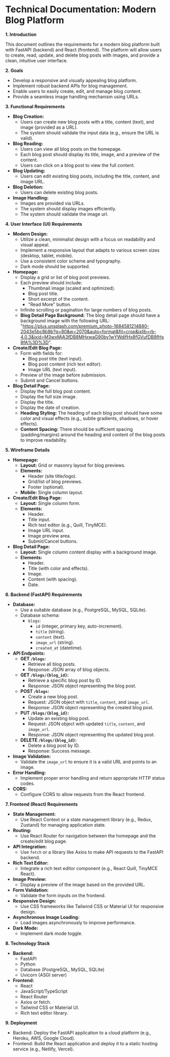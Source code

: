 # Technical Documentation: Modern Blog Platform

**1. Introduction**

This document outlines the requirements for a modern blog platform built with FastAPI (backend) and React (frontend). The platform will allow users to create, read, update, and delete blog posts with images, and provide a clean, intuitive user interface.

**2. Goals**

* Develop a responsive and visually appealing blog platform.
* Implement robust backend APIs for blog management.
* Enable users to easily create, edit, and manage blog content.
* Provide a seamless image handling mechanism using URLs.

**3. Functional Requirements**

* **Blog Creation:**
    * Users can create new blog posts with a title, content (text), and image (provided as a URL).
    * The system should validate the input data (e.g., ensure the URL is valid).
* **Blog Reading:**
    * Users can view all blog posts on the homepage.
    * Each blog post should display its title, image, and a preview of the content.
    * Users can click on a blog post to view the full content.
* **Blog Updating:**
    * Users can edit existing blog posts, including the title, content, and image URL.
* **Blog Deletion:**
    * Users can delete existing blog posts.
* **Image Handling:**
    * Images are provided via URLs.
    * The system should display images efficiently.
    * The system should validate the image url.

**4. User Interface (UI) Requirements**

* **Modern Design:**
    * Utilize a clean, minimalist design with a focus on readability and visual appeal.
    * Implement a responsive layout that adapts to various screen sizes (desktop, tablet, mobile).
    * Use a consistent color scheme and typography.
    * Dark mode should be supported.
* **Homepage:**
    * Display a grid or list of blog post previews.
    * Each preview should include:
        * Thumbnail image (scaled and optimized).
        * Blog post title.
        * Short excerpt of the content.
        * "Read More" button.
    * Infinite scrolling or pagination for large numbers of blog posts.
    * **Blog Detail Page Background:** The blog detail page should have a background image with the following URL: "https://plus.unsplash.com/premium_photo-1684581214880-2043e5bc8b8b?q=80&w=2070&auto=format&fit=crop&ixlib=rb-4.0.3&ixid=M3wxMjA3fDB8MHxwaG90by1wYWdlfHx8fGVufDB8fHx8fA%3D%3D".
* **Create/Edit Blog Page:**
    * Form with fields for:
        * Blog post title (text input).
        * Blog post content (rich text editor).
        * Image URL (text input).
    * Preview of the image before submission.
    * Submit and Cancel buttons.
* **Blog Detail Page:**
    * Display the full blog post content.
    * Display the full size image.
    * Display the title.
    * Display the date of creation.
    * **Heading Styling:** The heading of each blog post should have some color and visual effects (e.g., subtle gradients, shadows, or hover effects).
    * **Content Spacing:** There should be sufficient spacing (padding/margins) around the heading and content of the blog posts to improve readability.

**5. Wireframe Details**

* **Homepage:**
    * **Layout:** Grid or masonry layout for blog previews.
    * **Elements:**
        * Header (site title/logo).
        * Grid/list of blog previews.
        * Footer (optional).
    * **Mobile:** Single column layout.
* **Create/Edit Blog Page:**
    * **Layout:** Single column form.
    * **Elements:**
        * Header.
        * Title input.
        * Rich text editor (e.g., Quill, TinyMCE).
        * Image URL input.
        * Image preview area.
        * Submit/Cancel buttons.
* **Blog Detail Page:**
    * **Layout:** Single column content display with a background image.
    * **Elements:**
        * Header.
        * Title (with color and effects).
        * Image.
        * Content (with spacing).
        * Date.

**6. Backend (FastAPI) Requirements**

* **Database:**
    * Use a suitable database (e.g., PostgreSQL, MySQL, SQLite).
    * Database schema:
        * `blogs`:
            * `id` (integer, primary key, auto-increment).
            * `title` (string).
            * `content` (text).
            * `image_url` (string).
            * `created_at` (datetime).
* **API Endpoints:**
    * **GET `/blogs`:**
        * Retrieve all blog posts.
        * Response: JSON array of blog objects.
    * **GET `/blogs/{blog_id}`:**
        * Retrieve a specific blog post by ID.
        * Response: JSON object representing the blog post.
    * **POST `/blogs`:**
        * Create a new blog post.
        * Request: JSON object with `title`, `content`, and `image_url`.
        * Response: JSON object representing the created blog post.
    * **PUT `/blogs/{blog_id}`:**
        * Update an existing blog post.
        * Request: JSON object with updated `title`, `content`, and `image_url`.
        * Response: JSON object representing the updated blog post.
    * **DELETE `/blogs/{blog_id}`:**
        * Delete a blog post by ID.
        * Response: Success message.
* **Image Validation:**
    * Validate the `image_url` to ensure it is a valid URL and points to an image.
* **Error Handling:**
    * Implement proper error handling and return appropriate HTTP status codes.
* **CORS:**
    * Configure CORS to allow requests from the React frontend.

**7. Frontend (React) Requirements**

* **State Management:**
    * Use React Context or a state management library (e.g., Redux, Zustand) for managing application state.
* **Routing:**
    * Use React Router for navigation between the homepage and the create/edit blog page.
* **API Integration:**
    * Use `fetch` or a library like Axios to make API requests to the FastAPI backend.
* **Rich Text Editor:**
    * Integrate a rich text editor component (e.g., React Quill, TinyMCE React).
* **Image Preview:**
    * Display a preview of the image based on the provided URL.
* **Form Validation:**
    * Validate the form inputs on the frontend.
* **Responsive Design:**
    * Use CSS frameworks like Tailwind CSS or Material UI for responsive design.
* **Asynchronous Image Loading:**
    * Load images asynchronously to improve performance.
* **Dark Mode:**
    * Implement dark mode toggle.

**8. Technology Stack**

* **Backend:**
    * FastAPI
    * Python
    * Database (PostgreSQL, MySQL, SQLite)
    * Uvicorn (ASGI server)
* **Frontend:**
    * React
    * JavaScript/TypeScript
    * React Router
    * Axios or fetch.
    * Tailwind CSS or Material UI.
    * Rich text editor library.

**9. Deployment**

* Backend: Deploy the FastAPI application to a cloud platform (e.g., Heroku, AWS, Google Cloud).
* Frontend: Build the React application and deploy it to a static hosting service (e.g., Netlify, Vercel).